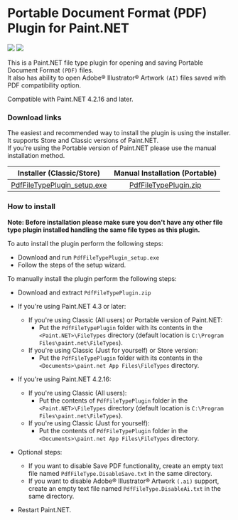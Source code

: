 # Portable Document Format (PDF) Plugin for Paint.NET

[![](https://img.shields.io/github/release-pre/otuncelli/Portable-Document-Format-Plugin-for-Paint.NET.svg?style=flat)](https://github.com/otuncelli/Portable-Document-Format-Plugin-for-Paint.NET/releases)
[![](https://img.shields.io/github/downloads/otuncelli/Portable-Document-Format-Plugin-for-Paint.NET/total.svg?style=flat)](https://github.com/otuncelli/Portable-Document-Format-Plugin-for-Paint.NET/releases)

This is a Paint.NET file type plugin for opening and saving Portable Document Format `(PDF)` files.<br/>
It also has ability to open Adobe® Illustrator® Artwork `(AI)` files saved with PDF compatibility option.

Compatible with Paint.NET 4.2.16 and later.

### Download links

The easiest and recommended way to install the plugin is using the installer. It supports Store and Classic versions of Paint.NET.<br/>
If you're using the Portable version of Paint.NET please use the manual installation method.

| Installer (Classic/Store) | Manual Installation (Portable) |
|:-------------------------:|:------------------------------:|
| [PdfFileTypePlugin_setup.exe](https://github.com/otuncelli/Portable-Document-Format-Plugin-for-Paint.NET/releases/latest/download/PdfFileTypePlugin_setup.exe) | [PdfFileTypePlugin.zip](https://github.com/otuncelli/Portable-Document-Format-Plugin-for-Paint.NET/releases/latest/download/PdfFileTypePlugin.zip) |

### How to install

**Note: Before installation please make sure you don't have any other file type plugin installed handling the same file types as this plugin.**

To auto install the plugin perform the following steps:
  * Download and run `PdfFileTypePlugin_setup.exe`
  * Follow the steps of the setup wizard.

To manually install the plugin perform the following steps:
  * Download and extract `PdfFileTypePlugin.zip`


  * If you're using Paint.NET 4.3 or later:
	* If you're using Classic (All users) or Portable version of Paint.NET:
	  * Put the `PdfFileTypePlugin` folder with its contents in the `<Paint.NET>\FileTypes` directory (default location is `C:\Program Files\paint.net\FileTypes`).
	* If you're using Classic (Just for yourself) or Store version:
	  * Put the `PdfFileTypePlugin` folder with its contents in the `<Documents>\paint.net App Files\FileTypes` directory.

  * If you're using Paint.NET 4.2.16:
	* If you're using Classic (All users):
	  * Put the contents of `PdfFileTypePlugin` folder in the `<Paint.NET>\FileTypes` directory (default location is `C:\Program Files\paint.net\FileTypes`).
	* If you're using Classic (Just for yourself):
	  * Put the contents of `PdfFileTypePlugin` folder in the `<Documents>\paint.net App Files\FileTypes` directory.

  * Optional steps:
	* If you want to disable Save PDF functionality, create an empty text file named `PdfFileType.DisableSave.txt` in the same directory.
	* If you want to disable Adobe® Illustrator® Artwork `(.ai)` support, create an empty text file named `PdfFileType.DisableAi.txt` in the same directory.

  * Restart Paint.NET.